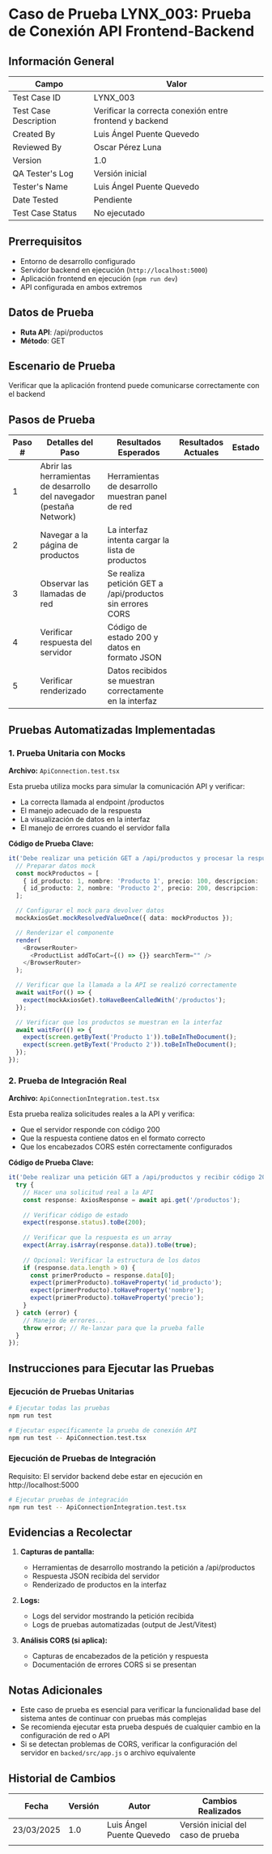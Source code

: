 # Caso de Prueba LYNX_003: Prueba de Conexión API Frontend-Backend

## Información General

| Campo | Valor |
|-------|-------|
| Test Case ID | LYNX_003 |
| Test Case Description | Verificar la correcta conexión entre frontend y backend |
| Created By | Luis Ángel Puente Quevedo |
| Reviewed By | Oscar Pérez Luna |
| Version | 1.0 |
| QA Tester's Log | Versión inicial |
| Tester's Name | Luis Ángel Puente Quevedo |
| Date Tested | Pendiente |
| Test Case Status | No ejecutado |

## Prerrequisitos

- Entorno de desarrollo configurado
- Servidor backend en ejecución (`http://localhost:5000`)
- Aplicación frontend en ejecución (`npm run dev`)
- API configurada en ambos extremos

## Datos de Prueba

- **Ruta API**: /api/productos
- **Método**: GET

## Escenario de Prueba

Verificar que la aplicación frontend puede comunicarse correctamente con el backend

## Pasos de Prueba

| Paso # | Detalles del Paso | Resultados Esperados | Resultados Actuales | Estado |
|--------|-------------------|----------------------|---------------------|--------|
| 1 | Abrir las herramientas de desarrollo del navegador (pestaña Network) | Herramientas de desarrollo muestran panel de red | | |
| 2 | Navegar a la página de productos | La interfaz intenta cargar la lista de productos | | |
| 3 | Observar las llamadas de red | Se realiza petición GET a /api/productos sin errores CORS | | |
| 4 | Verificar respuesta del servidor | Código de estado 200 y datos en formato JSON | | |
| 5 | Verificar renderizado | Datos recibidos se muestran correctamente en la interfaz | | |

## Pruebas Automatizadas Implementadas

### 1. Prueba Unitaria con Mocks

**Archivo:** `ApiConnection.test.tsx`

Esta prueba utiliza mocks para simular la comunicación API y verificar:
- La correcta llamada al endpoint /productos
- El manejo adecuado de la respuesta
- La visualización de datos en la interfaz
- El manejo de errores cuando el servidor falla

**Código de Prueba Clave:**
```typescript
it('Debe realizar una petición GET a /api/productos y procesar la respuesta correctamente', async () => {
  // Preparar datos mock
  const mockProductos = [
    { id_producto: 1, nombre: 'Producto 1', precio: 100, descripcion: 'Descripción 1', categoria: 'Categoría 1', imagen: 'imagen1.jpg', cantidad: 1 },
    { id_producto: 2, nombre: 'Producto 2', precio: 200, descripcion: 'Descripción 2', categoria: 'Categoría 2', imagen: 'imagen2.jpg', cantidad: 1 }
  ];

  // Configurar el mock para devolver datos
  mockAxiosGet.mockResolvedValueOnce({ data: mockProductos });

  // Renderizar el componente
  render(
    <BrowserRouter>
      <ProductList addToCart={() => {}} searchTerm="" />
    </BrowserRouter>
  );

  // Verificar que la llamada a la API se realizó correctamente
  await waitFor(() => {
    expect(mockAxiosGet).toHaveBeenCalledWith('/productos');
  });

  // Verificar que los productos se muestran en la interfaz
  await waitFor(() => {
    expect(screen.getByText('Producto 1')).toBeInTheDocument();
    expect(screen.getByText('Producto 2')).toBeInTheDocument();
  });
});
```

### 2. Prueba de Integración Real

**Archivo:** `ApiConnectionIntegration.test.tsx`

Esta prueba realiza solicitudes reales a la API y verifica:
- Que el servidor responde con código 200
- Que la respuesta contiene datos en el formato correcto
- Que los encabezados CORS estén correctamente configurados

**Código de Prueba Clave:**
```typescript
it('Debe realizar una petición GET a /api/productos y recibir código 200', async () => {
  try {
    // Hacer una solicitud real a la API
    const response: AxiosResponse = await api.get('/productos');
    
    // Verificar código de estado
    expect(response.status).toBe(200);
    
    // Verificar que la respuesta es un array
    expect(Array.isArray(response.data)).toBe(true);
    
    // Opcional: Verificar la estructura de los datos
    if (response.data.length > 0) {
      const primerProducto = response.data[0];
      expect(primerProducto).toHaveProperty('id_producto');
      expect(primerProducto).toHaveProperty('nombre');
      expect(primerProducto).toHaveProperty('precio');
    }
  } catch (error) {
    // Manejo de errores...
    throw error; // Re-lanzar para que la prueba falle
  }
});
```

## Instrucciones para Ejecutar las Pruebas

### Ejecución de Pruebas Unitarias

```bash
# Ejecutar todas las pruebas
npm run test

# Ejecutar específicamente la prueba de conexión API
npm run test -- ApiConnection.test.tsx
```

### Ejecución de Pruebas de Integración

Requisito: El servidor backend debe estar en ejecución en http://localhost:5000

```bash
# Ejecutar pruebas de integración
npm run test -- ApiConnectionIntegration.test.tsx
```

## Evidencias a Recolectar

1. **Capturas de pantalla:**
   - Herramientas de desarrollo mostrando la petición a /api/productos
   - Respuesta JSON recibida del servidor
   - Renderizado de productos en la interfaz

2. **Logs:**
   - Logs del servidor mostrando la petición recibida
   - Logs de pruebas automatizadas (output de Jest/Vitest)

3. **Análisis CORS (si aplica):**
   - Capturas de encabezados de la petición y respuesta
   - Documentación de errores CORS si se presentan

## Notas Adicionales

- Este caso de prueba es esencial para verificar la funcionalidad base del sistema antes de continuar con pruebas más complejas
- Se recomienda ejecutar esta prueba después de cualquier cambio en la configuración de red o API
- Si se detectan problemas de CORS, verificar la configuración del servidor en `backed/src/app.js` o archivo equivalente

## Historial de Cambios

| Fecha | Versión | Autor | Cambios Realizados |
|-------|---------|-------|-------------------|
| 23/03/2025 | 1.0 | Luis Ángel Puente Quevedo | Versión inicial del caso de prueba |
| | | | |